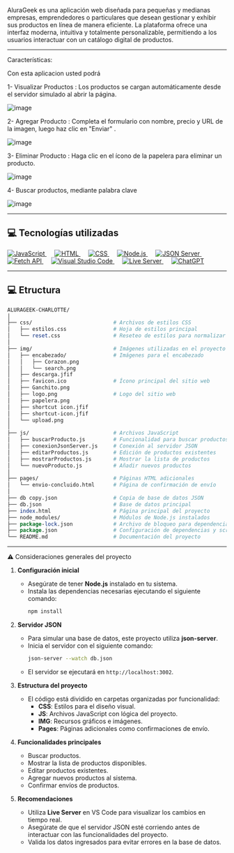 
AluraGeek es una aplicación web diseñada para pequeñas y medianas empresas, emprendedores o particulares que desean gestionar y exhibir sus productos en línea de manera eficiente. La plataforma ofrece una interfaz moderna, intuitiva y totalmente personalizable, permitiendo a los usuarios interactuar con un catálogo digital de productos.



_________________________________________________________________________________________________________________
Características:

Con esta aplicacion usted podrá

1- Visualizar Productos : Los productos se cargan automáticamente desde el servidor simulado al abrir la página.

![image](https://github.com/user-attachments/assets/b77be58b-f86a-4a7a-929d-d2b9f42099ab)


2- Agregar Producto : Completa el formulario con nombre, precio y URL de la imagen, luego haz clic en "Enviar" .

![image](https://github.com/user-attachments/assets/8ccdc79a-3d8f-4e1e-84a1-82c45c6e0e88)


3- Eliminar Producto : Haga clic en el ícono de la papelera para eliminar un producto.

![image](https://github.com/user-attachments/assets/ca2457b8-a464-4224-9793-997819442448)


4- Buscar productos, mediante palabra clave


![image](https://github.com/user-attachments/assets/8615a9e7-fcf2-4ad8-8dfe-5c08469be657)




_________________________________________________________________________________________________________________


## **💻 Tecnologías utilizadas**

<a href="https://developer.mozilla.org/en-US/docs/Web/JavaScript" target="_blank"> 
  <img alt="JavaScript" src="https://img.shields.io/badge/JavaScript%20-%23F7DF1E.svg?style=plastic&logo=javascript&logoColor=black">
</a> 
&emsp; 
<a href="https://www.w3.org/html/" target="_blank"> 
  <img alt="HTML" src="https://img.shields.io/badge/HTML5%20-%23E34F26.svg?style=plastic&logo=html5&logoColor=white">
</a>   
&emsp;
<a href="https://www.w3schools.com/css/" target="_blank">
  <img alt="CSS" src="https://img.shields.io/badge/CSS%20-%231572B6.svg?style=plastic&logo=css3&logoColor=white">
</a>  
&emsp;
<a href="https://nodejs.org/" target="_blank"> 
  <img alt="Node.js" src="https://img.shields.io/badge/Node.js%20-%2343853D.svg?style=plastic&logo=node.js&logoColor=white">
</a>
&emsp;
<a href="https://github.com/typicode/json-server" target="_blank"> 
  <img alt="JSON Server" src="https://img.shields.io/badge/json--server%20-%230A0A0A.svg?style=plastic&logo=json&logoColor=white">
</a>
&emsp;
<a href="https://developer.mozilla.org/en-US/docs/Web/API/Fetch_API" target="_blank"> 
  <img alt="Fetch API" src="https://img.shields.io/badge/Fetch%20API%20-%23FF8800.svg?style=plastic&logo=javascript&logoColor=white">
</a>
&emsp;
<a href="https://code.visualstudio.com/" target="_blank"> 
  <img alt="Visual Studio Code" src="https://img.shields.io/badge/VS%20Code%20-%23007ACC.svg?style=plastic&logo=visual-studio-code&logoColor=white">
</a>
&emsp;
<a href="https://marketplace.visualstudio.com/items?itemName=ritwickdey.LiveServer" target="_blank"> 
  <img alt="Live Server" src="https://img.shields.io/badge/Live%20Server%20-%23F05032.svg?style=plastic&logo=visual-studio-code&logoColor=white">
</a>
&emsp;
<a href="https://openai.com/chatgpt" target="_blank"> 
  <img alt="ChatGPT" src="https://img.shields.io/badge/ChatGPT%20-%2366CCFF.svg?style=plastic&logo=openai&logoColor=white">
</a>

 




_________________________________________________________________________________________________________________

## **💻 Etructura**

```perl
ALURAGEEK-CHARLOTTE/
│
├── css/                          # Archivos de estilos CSS
│   ├── estilos.css               # Hoja de estilos principal
│   └── reset.css                 # Reseteo de estilos para normalizar
│
├── img/                          # Imágenes utilizadas en el proyecto
│   ├── encabezado/               # Imágenes para el encabezado
│   │   ├── Corazon.png
│   │   └── search.png
│   ├── descarga.jfif
│   ├── favicon.ico               # Ícono principal del sitio web
│   ├── Ganchito.png
│   ├── logo.png                  # Logo del sitio web
│   ├── papelera.png
│   ├── shortcut icon.jfif
│   ├── shortcut-icon.jfif
│   └── upload.png
│
├── js/                           # Archivos JavaScript
│   ├── buscarProducto.js         # Funcionalidad para buscar productos
│   ├── conexionJsonServer.js     # Conexión al servidor JSON
│   ├── editarProductos.js        # Edición de productos existentes
│   ├── mostrarProductos.js       # Mostrar la lista de productos
│   └── nuevoProducto.js          # Añadir nuevos productos
│
├── pages/                        # Páginas HTML adicionales
│   └── envio-concluido.html      # Página de confirmación de envío
│
├── db copy.json                  # Copia de base de datos JSON
├── db.json                       # Base de datos principal
├── index.html                    # Página principal del proyecto
├── node_modules/                 # Módulos de Node.js instalados
├── package-lock.json             # Archivo de bloqueo para dependencias
├── package.json                  # Configuración de dependencias y scripts
└── README.md                     # Documentación del proyecto
```


____________________________________________________________________________________________________________________________


⚠️ Consideraciones generales del proyecto

1. **Configuración inicial**  
   - Asegúrate de tener **Node.js** instalado en tu sistema.  
   - Instala las dependencias necesarias ejecutando el siguiente comando:  
     ```bash
     npm install
     ```

2. **Servidor JSON**  
   - Para simular una base de datos, este proyecto utiliza **json-server**.  
   - Inicia el servidor con el siguiente comando:  
     ```bash
     json-server --watch db.json
     ```
   - El servidor se ejecutará en `http://localhost:3002`.

3. **Estructura del proyecto**  
   - El código está dividido en carpetas organizadas por funcionalidad:  
     - **CSS**: Estilos para el diseño visual.  
     - **JS**: Archivos JavaScript con lógica del proyecto.  
     - **IMG**: Recursos gráficos e imágenes.  
     - **Pages**: Páginas adicionales como confirmaciones de envío.

4. **Funcionalidades principales**  
   - Buscar productos.  
   - Mostrar la lista de productos disponibles.  
   - Editar productos existentes.  
   - Agregar nuevos productos al sistema.  
   - Confirmar envíos de productos.

5. **Recomendaciones**  
   - Utiliza **Live Server** en VS Code para visualizar los cambios en tiempo real.  
   - Asegúrate de que el servidor JSON esté corriendo antes de interactuar con las funcionalidades del proyecto.  
   - Valida los datos ingresados para evitar errores en la base de datos.







 
